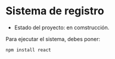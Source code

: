<h1>   Sistema de registro  </h1>

- Estado del proyecto: en comstrucción.

Para ejecutar el sistema, debes poner:

```npm install react```
